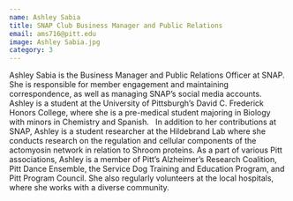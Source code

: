 ```yaml
---
name: Ashley Sabia
title: SNAP Club Business Manager and Public Relations
email: ams716@pitt.edu
image: Ashley Sabia.jpg
category: 3
---
```

Ashley Sabia is the Business Manager and Public Relations Officer at SNAP. She is responsible for member engagement and maintaining correspondence, as well as managing SNAP’s social media accounts. Ashley is a student at the University of Pittsburgh’s David C. Frederick Honors College, where she is a pre-medical student majoring in Biology with minors in Chemistry and Spanish.
 
In addition to her contributions at SNAP, Ashley is a student researcher at the Hildebrand Lab where she conducts research on the regulation and cellular components of the actomyosin network in relation to Shroom proteins. As a part of various Pitt associations, Ashley is a member of Pitt’s Alzheimer’s Research Coalition, Pitt Dance Ensemble, the Service Dog Training and Education Program, and Pitt Program Council. She also regularly volunteers at the local hospitals, where she works with a diverse community. 